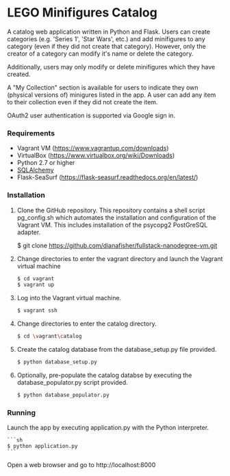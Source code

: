 # LEGO Minifigures Catalog

A catalog web application written in Python and Flask.  Users can create categories (e.g. 'Series 1', 'Star Wars', etc.) and add minifigures to any category (even if they did not create that category).  However, only the creator of a category can modify it's name or delete the category.

Additionally, users may only modify or delete minifigures which they have created.

A "My Collection" section is available for users to indicate they own (physical versions of) minigures listed in the app.  A user can add any item to their collection even if they did not create the item.

OAuth2 user authentication is supported via Google sign in.

### Requirements

- Vagrant VM (https://www.vagrantup.com/downloads)
- VirtualBox (https://www.virtualbox.org/wiki/Downloads)
- Python 2.7 or higher
- [SQLAlchemy](http://www.sqlalchemy.org/download.html)
- Flask-SeaSurf (https://flask-seasurf.readthedocs.org/en/latest/)

### Installation
1. Clone the GitHub repository.  This repository contains a shell script pg_config.sh which automates the installation and configuration of the Vagrant VM.  This includes installation of the psycopg2 PostGreSQL adapter.

	$ git clone https://github.com/dianafisher/fullstack-nanodegree-vm.git

2. Change directories to enter the vagrant directory and launch the Vagrant virtual machine
	
	```sh
	$ cd vagrant
	$ vagrant up
	```

4. Log into the Vagrant virtual machine.

	```sh
	$ vagrant ssh
	```

5. Change directories to enter the catalog directory.

	```sh
	$ cd \vagrant\catalog
	```

6. Create the catalog database from the database_setup.py file provided.
	
	```sh
	$ python database_setup.py
	```

7. Optionally, pre-populate the catalog databse by executing the database_populator.py script provided.

	```sh
	$ python database_populator.py
	```

### Running

Launch the app by executing application.py with the Python interpreter.

	```sh
	$ python application.py
	```

Open a web browser and go to http://localhost:8000 


 